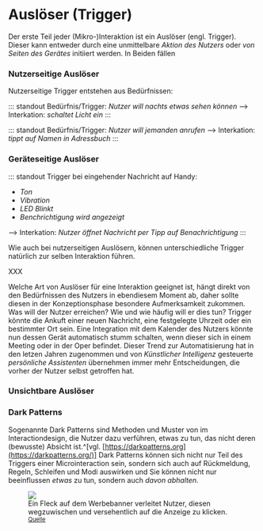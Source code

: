# Auslöser (Trigger)

Der erste Teil jeder (Mikro-)Interaktion ist ein Auslöser (engl. Trigger). Dieser kann entweder durch eine unmittelbare _Aktion des Nutzers_ oder _von Seiten des Gerätes_ initiiert werden.
In Beiden fällen

### Nutzerseitige Auslöser

Nutzerseitige Trigger entstehen aus Bedürfnissen:

::: standout
Bedürfnis/Trigger:
_Nutzer will nachts etwas sehen können_
--> Interkation: _schaltet Licht ein_
:::

::: standout
Bedürfnis/Trigger:
_Nutzer will jemanden anrufen_
--> Interkation: _tippt auf Namen in Adressbuch_
:::

### Geräteseitige Auslöser

::: standout
Trigger bei eingehender Nachricht auf Handy:

* _Ton_
* _Vibration_
* _LED Blinkt_
* _Benchrichtigung wird angezeigt_

--> Interkation: _Nutzer öffnet Nachricht per Tipp auf Benachrichtigung_
:::

Wie auch bei nutzerseitigen Auslösern, können unterschiedliche Trigger natürlich zur selben Interaktion führen.

XXX

Welche Art von Auslöser für eine Interaktion geeignet ist, hängt direkt von den Bedürfnissen des Nutzers in ebendiesem Moment ab, daher sollte diesen in der Konzeptionsphase besondere Aufmerksamkeit zukommen. Was will der Nutzer erreichen? Wie und wie häufig will er dies tun?
Trigger könnte die Ankuft einer neuen Nachricht, eine festgelegte Uhrzeit oder ein bestimmter Ort sein. Eine Integration mit dem Kalender des Nutzers könnte nun dessen Gerät automatisch stumm schalten, wenn dieser sich in einem Meeting oder in der Oper befindet. Dieser Trend zur Automatisierung hat in den letzen Jahren zugenommen und von _Künstlicher Intelligenz_ gesteuerte _persönliche Assistenten_ übernehmen immer mehr Entscheidungen, die vorher der Nutzer selbst getroffen hat.

### Unsichtbare Auslöser

### Dark Patterns

Sogenannte Dark Patterns sind Methoden und Muster von im Interactiondesign, die Nutzer dazu verführen, etwas zu tun, das nicht deren (bewusste) Absicht ist.^[vgl. [https://darkpatterns.org](https://darkpatterns.org/)]
Dark Patterns können sich nicht nur Teil des Triggers einer Microinteraction sein, sondern sich auch auf Rückmeldung, Regeln, Schleifen und Modi auswirken und Sie können nicht nur beeinflussen _etwas_ zu tun, sondern auch _davon abhalten_.

<figure class="content-skinny">
    <img src="/images/feedback/darkpattern-dirt.jpg">
    <figcaption>Ein Fleck auf dem Werbebanner verleitet Nutzer, diesen wegzuwischen und versehentlich auf die Anzeige zu klicken.
    <sup><a href="https://www.reddit.com/r/mildlyinfuriating/comments/7tzwz8/this_mobile_ad_designed_to_make_it_look_like_you/">Quelle</a></sup>
    </figcaption>
</figure>
